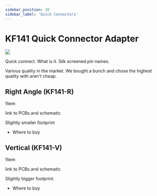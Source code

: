 ```yaml
---
sidebar_position: 20
sidebar_label: 'Quick Connectors'
---
```


# KF141 Quick Connector Adapter

![](./img/pin-milled-v1.jpg)

Quick connect. What is it. Silk screened pin names.

Various quality in the market. We bought a bunch and chose the highest quality with aren't cheap.

## Right Angle (KF141-R)

!Item

link to PCBs and schematic

Slightly smaller footprint

- Where to buy

## Vertical (KF141-V)

!Item

link to PCBs and schematic

Slightly bigger footprint.

- Where to buy

